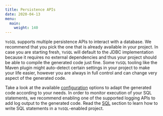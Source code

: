 ```yaml
---
title: Persistence APIs
date: 2020-04-13
menu:
  main:
    weight: 140
---
```


`YoSQL` supports multiple persistence APIs to interact with a database. We recommend that you pick the one that is already available in your project. In case you are starting fresh, `YoSQL` will default to the JDBC implementation because it requires no external dependencies and thus your project should be able to compile the generated code just fine. Some `YoSQL` tooling like the Maven plugin might auto-detect certain settings in your project to make your life easier, however you are always in full control and can change very aspect of the generated code.

Take a look at the available [configuration](/configuration/) options to adapt the generated code according to your needs. In order to monitor execution of your SQL statements, we recommend enabling one of the supported logging APIs to add log output to the generated code. Read the [SQL](/sql/) section to learn how to write SQL statements in a `YoSQL`-enabled project.
